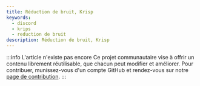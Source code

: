```yaml
---
title: Réduction de bruit, Krisp
keywords:
  - discord
  - krips
  - reduction de bruit
description: Réduction de bruit, Krisp
---
```


:::info L'article n'existe pas encore
Ce projet communautaire vise à offrir un contenu librement réutilisable, que chacun peut modifier et améliorer.
Pour contribuer, munissez-vous d'un compte GitHub et rendez-vous sur notre [page de contribution](/wiki/contribuer).
:::
